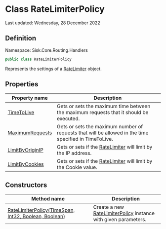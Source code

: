 # Class RateLimiterPolicy
Last updated: Wednesday, 28 December 2022

## Definition
Namespace: Sisk.Core.Routing.Handlers

```csharp
public class RateLimiterPolicy
```

Represents the settings of a [RateLimiter](/spec/Sisk/Core/Routing/Handlers/RateLimiter) object.

## Properties

| Property name | Description |
| --- | --- |
| [TimeToLive](/spec/Sisk/Core/Routing/Handlers/RateLimiterPolicy/TimeToLive) | Gets or sets the maximum time between the maximum requests that it should be executed. | 
| [MaximumRequests](/spec/Sisk/Core/Routing/Handlers/RateLimiterPolicy/MaximumRequests) | Gets or sets the maximum number of requests that will be allowed in the time specified in TimeToLive. | 
| [LimitByOriginIP](/spec/Sisk/Core/Routing/Handlers/RateLimiterPolicy/LimitByOriginIP) | Gets or sets if the [RateLimiter](/spec/Sisk/Core/Routing/Handlers/RateLimiter) will limit by the IP address. | 
| [LimitByCookies](/spec/Sisk/Core/Routing/Handlers/RateLimiterPolicy/LimitByCookies) | Gets or sets if the [RateLimiter](/spec/Sisk/Core/Routing/Handlers/RateLimiter) will limit by the Cookie value. | 

## Constructors

| Method name | Description |
| --- | --- |
| [RateLimiterPolicy(TimeSpan, Int32, Boolean, Boolean)](/spec/Sisk/Core/Routing/Handlers/RateLimiterPolicy/_ctor--TimeSpan-Int32-Boolean-Boolean) | Create a new [RateLimiterPolicy](/spec/Sisk/Core/Routing/Handlers/RateLimiterPolicy) instance with given parameters. | 

